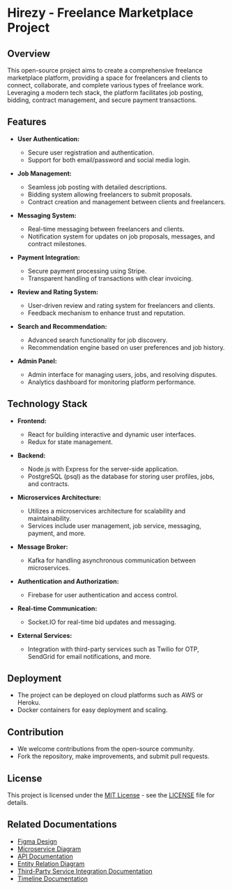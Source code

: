 # Hirezy - Freelance Marketplace Project

## Overview

This open-source project aims to create a comprehensive freelance marketplace platform, providing a space for freelancers and clients to connect, collaborate, and complete various types of freelance work. Leveraging a modern tech stack, the platform facilitates job posting, bidding, contract management, and secure payment transactions.

## Features

- **User Authentication:**
  - Secure user registration and authentication.
  - Support for both email/password and social media login.

- **Job Management:**
  - Seamless job posting with detailed descriptions.
  - Bidding system allowing freelancers to submit proposals.
  - Contract creation and management between clients and freelancers.

- **Messaging System:**
  - Real-time messaging between freelancers and clients.
  - Notification system for updates on job proposals, messages, and contract milestones.

- **Payment Integration:**
  - Secure payment processing using Stripe.
  - Transparent handling of transactions with clear invoicing.

- **Review and Rating System:**
  - User-driven review and rating system for freelancers and clients.
  - Feedback mechanism to enhance trust and reputation.

- **Search and Recommendation:**
  - Advanced search functionality for job discovery.
  - Recommendation engine based on user preferences and job history.

- **Admin Panel:**
  - Admin interface for managing users, jobs, and resolving disputes.
  - Analytics dashboard for monitoring platform performance.

## Technology Stack

- **Frontend:**
  - React for building interactive and dynamic user interfaces.
  - Redux for state management.

- **Backend:**
  - Node.js with Express for the server-side application.
  - PostgreSQL (psql) as the database for storing user profiles, jobs, and contracts.

- **Microservices Architecture:**
  - Utilizes a microservices architecture for scalability and maintainability.
  - Services include user management, job service, messaging, payment, and more.

- **Message Broker:**
  - Kafka for handling asynchronous communication between microservices.

- **Authentication and Authorization:**
  - Firebase for user authentication and access control.

- **Real-time Communication:**
  - Socket.IO for real-time bid updates and messaging.

- **External Services:**
  - Integration with third-party services such as Twilio for OTP, SendGrid for email notifications, and more.

## Deployment

- The project can be deployed on cloud platforms such as AWS or Heroku.
- Docker containers for easy deployment and scaling.

## Contribution

- We welcome contributions from the open-source community.
- Fork the repository, make improvements, and submit pull requests.

## License

This project is licensed under the [MIT License](LICENSE) - see the [LICENSE](LICENSE) file for details.

## Related Documentations

- [Figma Design](https://www.figma.com/file/jYQT4TbH5ZFKQGFLxspJno/second-project?type=design&node-id=0%3A1&mode=design&t=bh6AESJsm3oO5wZu-1)
- [Microservice Diagram](https://drive.google.com/file/d/1nGp8_juwITkzmGvTr7UD2ze0VdExVGcI/view?usp=drive_link)
- [API Documentation](https://documenter.getpostman.com/view/27651295/2s9YeHZAYE)
- [Entity Relation Diagram](https://drive.google.com/file/d/1KFPdNmzRUR6mX3sZ8ohMQ3zMOggWiXNT/view?usp=drive_link)
- [Third-Party Service Integration Documentation](https://rzeee.atlassian.net/wiki/spaces/SD/blog/2023/11/28/65809/Third-Party+Service+Integration+Documentation?atlOrigin=eyJpIjoiZWNmMDA0NDIyOTAzNDI4NDk3MjE3NTNhZjlkY2E2NzQiLCJwIjoiYyJ9)
- [Timeline Documentation](https://rzeee.atlassian.net/wiki/spaces/SD/blog/2023/11/28/262177/Hirezy+-+Timeline+Documentation?atlOrigin=eyJpIjoiMTYwOWU0MDEyMTZhNGFlNmI2NDQzYzQyNTc5ODBmYjIiLCJwIjoiYyJ9)
